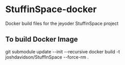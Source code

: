 # StuffinSpace-docker
Docker build files for the jeyoder StuffinSpace project
## To build Docker Image
git submodule update --init --recursive
docker build -t joshdavidson/StuffInSpace --force-rm .